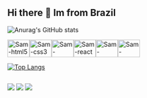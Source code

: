 ## Hi there 👋 Im from Brazil

<!--
**sam44cordeiro/sam44cordeiro** is a ✨ _special_ ✨ repository because its `README.md` (this file) appears on your GitHub profile.

Here are some ideas to get you started:

- 🔭 I’m currently working on ...
- 🌱 I’m currently learning ...
- 👯 I’m looking to collaborate on ...
- 🤔 I’m looking for help with ...
- 💬 Ask me about ...
- 📫 How to reach me: ...
- 😄 Pronouns: ...
- ⚡ Fun fact: ...
-->
![Anurag's GitHub stats](https://github-readme-stats.vercel.app/api?username=sam44cordeiro&show_icons=true&theme=radical)

<img align="center" alt="Sam-html5" height="40" width="50" src="https://cdn.jsdelivr.net/gh/devicons/devicon/icons/html5/html5-original.svg" /><img align="center" alt="Sam-css3" height="40" width="50" src="https://cdn.jsdelivr.net/gh/devicons/devicon/icons/css3/css3-original.svg" /><img align="center" alt="Sam-javascript" height="40" width="50" src="https://cdn.jsdelivr.net/gh/devicons/devicon/icons/javascript/javascript-original.svg" /><img align="center" alt="Sam-react" height="40" width="50" src="https://cdn.jsdelivr.net/gh/devicons/devicon/icons/react/react-original.svg" /><img align="center" alt="Sam-python" height="40" width="50" src="https://cdn.jsdelivr.net/gh/devicons/devicon/icons/python/python-original.svg" /><img align="center" alt="Sam-poetry" height="40" width="50" src="https://cdn.jsdelivr.net/gh/devicons/devicon/icons/poetry/poetry-original.svg" />


<!--<img src="https://cdn.jsdelivr.net/gh/devicons/devicon/icons/tailwindcss/tailwindcss-plain.svg" />-->
<!--<img src="https://cdn.jsdelivr.net/gh/devicons/devicon/icons/typescript/typescript-original.svg" />-->
<!--<img src="https://cdn.jsdelivr.net/gh/devicons/devicon/icons/csharp/csharp-original.svg" />-->
<!--<img src="https://cdn.jsdelivr.net/gh/devicons/devicon/icons/cplusplus/cplusplus-original.svg" />-->
<!--<img align="center" alt="Sam-jquery" height="30" width="40" src="https://cdn.jsdelivr.net/gh/devicons/devicon/icons/jquery/jquery-original.svg" />-->
[![Top Langs](https://github-readme-stats.vercel.app/api/top-langs/?username=sam44cordeiro&layout=compact)](https://github.com/anuraghazra/github-readme-stats)
##
<a href= "https://wa.me/5518997128922"><img src="https://img.shields.io/badge/WhatsApp-25D366?style=for-the-badge&logo=whatsapp&logoColor=white" target="_blank"></a>
<a href= "https://www.instagram.com/samllcordeiro/"><img src="https://img.shields.io/badge/Instagram-E4405F?style=for-the-badge&logo=instagram&logoColor=white" target="_blank"></a>
<a href= "mailto:sam44cordeiro@gmail.com"><img src="https://img.shields.io/badge/Gmail-D14836?style=for-the-badge&logo=gmail&logoColor=white" target="_blank"></a>
